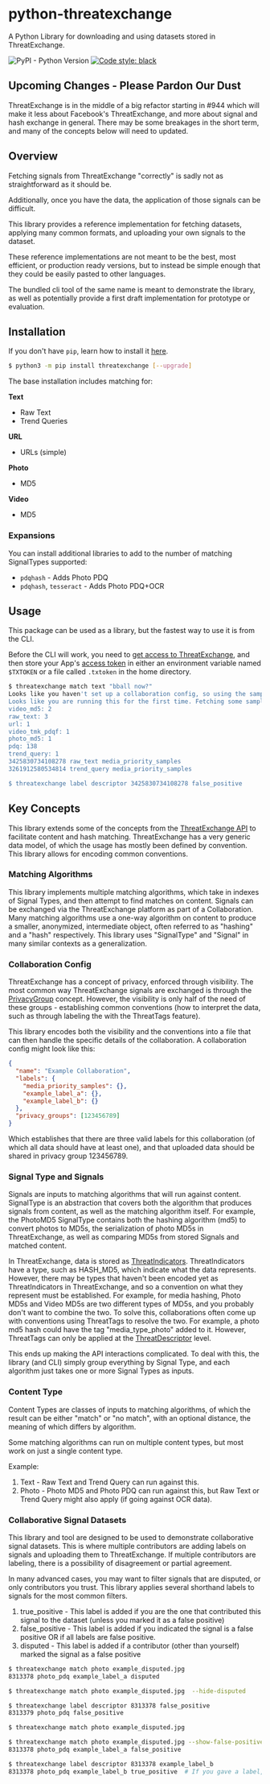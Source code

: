 # python-threatexchange

A Python Library for downloading and using datasets stored in ThreatExchange.

![PyPI - Python Version](https://img.shields.io/pypi/pyversions/threatexchange) [![Code style: black](https://img.shields.io/badge/code%20style-black-000000.svg)](https://github.com/psf/black) 

## Upcoming Changes - Please Pardon Our Dust
ThreatExchange is in the middle of a big refactor starting in #944 which will make it less about Facebook's ThreatExchange, and more about signal and hash exchange in general. There may be some breakages in the short term, and many of the concepts below will need to updated. 


## Overview
Fetching signals from ThreatExchange "correctly" is sadly not as straightforward as it should be.

Additionally, once you have the data, the application of those signals can be difficult.

This library provides a reference implementation for fetching datasets, applying many common formats, and uploading your own signals to the dataset.

These reference implementations are not meant to be the best, most efficient, or production ready versions, but to instead be simple enough that they could be easily pasted to other languages.

The bundled cli tool of the same name is meant to demonstrate the library, as well as potentially provide a first draft implementation for prototype or evaluation.

## Installation

If you don't have `pip`, learn how to install it [here](https://pip.pypa.io/en/stable/installation/).

```bash
$ python3 -m pip install threatexchange [--upgrade]
```

The base installation includes matching for:

**Text**
* Raw Text
* Trend Queries

**URL**
* URLs (simple)

**Photo**
* MD5

**Video**
* MD5

### Expansions
You can install additional libraries to add to the number of matching SignalTypes supported:
* `pdqhash` - Adds Photo PDQ
* `pdqhash`, `tesseract` - Adds Photo PDQ+OCR


## Usage
This package can be used as a library, but the fastest way to use it is from the CLI.

Before the CLI will work, you need to [get access to ThreatExchange](https://developers.facebook.com/programs/threatexchange), and then store your App's [access token](https://developers.facebook.com/tools/accesstoken/) in either an environment variable named `$TXTOKEN` or a file called `.txtoken` in the home directory.

```bash
$ threatexchange match text "bball now?"
Looks like you haven't set up a collaboration config, so using the sample one against public data
Looks like you are running this for the first time. Fetching some sample data.
video_md5: 2
raw_text: 3
url: 1
video_tmk_pdqf: 1
photo_md5: 1
pdq: 138
trend_query: 1
3425830734108278 raw_text media_priority_samples
3261912580534814 trend_query media_priority_samples

$ threatexchange label descriptor 3425830734108278 false_positive
```

## Key Concepts
This library extends some of the concepts from the [ThreatExchange API](https://developers.facebook.com/docs/threat-exchange/reference/apis/) to facilitate content and hash matching. ThreatExchange has a very generic data model, of which the usage has mostly been defined by convention. This library allows for encoding common conventions.

### Matching Algorithms
This library implements multiple matching algorithms, which take in indexes of Signal Types, and then attempt to find matches on content. Signals can be exchanged via the ThreatExchange platform as part of a Collaboration. Many matching algorithms use a one-way algorithm on content to produce a smaller, anonymized, intermediate object, often referred to as "hashing" and a "hash" respectively. This library uses "SignalType" and "Signal" in many similar contexts as a generalization.

### Collaboration Config
ThreatExchange has a concept of privacy, enforced through visibility. The most common way ThreatExchange signals are exchanged is through the [PrivacyGroup](https://developers.facebook.com/docs/threat-exchange/reference/apis/threat-privacy-group/) concept. However, the visibility is only half of the need of these groups - establishing common conventions (how to interpret the data, such as through labeling the with the ThreatTags feature).

This library encodes both the visibility and the conventions into a file that can then handle the specific details of the collaboration. A collaboration config might look like this:
```json
{
  "name": "Example Collaboration",
  "labels": {
    "media_priority_samples": {},
    "example_label_a": {},
    "example_label_b": {}
  },
  "privacy_groups": [123456789]
}

```

Which establishes that there are three valid labels for this collaboration (of which all data should have at least one), and that uploaded data should be shared in privacy group 123456789.

### Signal Type and Signals
Signals are inputs to matching algorithms that will run against content. SignalType is an abstraction that covers both the algorithm that produces signals from content, as well as the matching algorithm itself. For example, the PhotoMD5 SignalType contains both the hashing algorithm (md5) to convert photos to MD5s, the serialization of photo MD5s in ThreatExchange, as well as comparing MD5s from stored Signals and matched content.

In ThreatExchange, data is stored as [ThreatIndicators](https://developers.facebook.com/docs/threat-exchange/reference/apis/threat-indicator). ThreatIndicators have a type, such as HASH_MD5, which indicate what the data represents. However, there may be types that haven't been encoded yet as ThreatIndicators in ThreatExchange, and so a convention on what they represent must be established. For example, for media hashing, Photo MD5s and Video MD5s are two different types of MD5s, and you probably don't want to combine the two. To solve this, collaborations often come up with conventions using ThreatTags to resolve the two. For example, a photo md5 hash could have the tag "media_type_photo" added to it. However, ThreatTags can only be applied at the [ThreatDescriptor](https://developers.facebook.com/docs/threat-exchange/reference/apis/threat-descriptor) level.

This ends up making the API interactions complicated. To deal with this, the library (and CLI) simply group everything by Signal Type, and each algorithm just takes one or more Signal Types as inputs.

### Content Type
Content Types are classes of inputs to matching algorithms, of which the result can be either "match" or "no match", with an optional distance, the meaning of which differs by algorithm.

Some matching algorithms can run on multiple content types, but most work on just a single content type.

Example:
1. Text - Raw Text and Trend Query can run against this.
2. Photo - Photo MD5 and Photo PDQ can run against this, but Raw Text or Trend Query might also apply (if going against OCR data).

### Collaborative Signal Datasets
This library and tool are designed to be used to demonstrate collaborative signal datasets. This is where multiple contributors are adding labels on signals and uploading them to ThreatExchange. If multiple contributors are labeling, there is a possibility of disagreement or partial agreement.

In many advanced cases, you may want to filter signals that are disputed, or only contributors you trust. This library applies several shorthand labels to signals for the most common filters.

1. true_positive - This label is added if you are the one that contributed this signal to the dataset (unless you marked it as a false positive)
2. false_positive - This label is added if you indicated the signal is a false positive OR if all labels are false positive.
3. disputed - This label is added if a contributor (other than yourself) marked the signal as a false positive

```bash
$ threatexchange match photo example_disputed.jpg
8313378 photo_pdq example_label_a disputed

$ threatexchange match photo example_disputed.jpg  --hide-disputed

$ threatexchange label descriptor 8313378 false_positive
8313379 photo_pdq false_positive

$ threatexchange match photo example_disputed.jpg

$ threatexchange match photo example_disputed.jpg --show-false-positives
8313378 photo_pdq example_label_a false_positive

$ threatexchange label descriptor 8313378 example_label_b
8313378 photo_pdq example_label_b true_positive  # If you gave a label, only yours is shown
```
